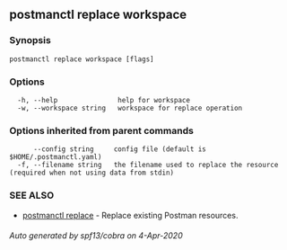 ## postmanctl replace workspace



### Synopsis



```
postmanctl replace workspace [flags]
```

### Options

```
  -h, --help               help for workspace
  -w, --workspace string   workspace for replace operation
```

### Options inherited from parent commands

```
      --config string     config file (default is $HOME/.postmanctl.yaml)
  -f, --filename string   the filename used to replace the resource (required when not using data from stdin)
```

### SEE ALSO

* [postmanctl replace](postmanctl_replace.md)	 - Replace existing Postman resources.

###### Auto generated by spf13/cobra on 4-Apr-2020
